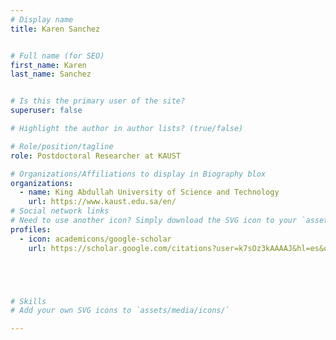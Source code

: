 ```yaml
---
# Display name
title: Karen Sanchez


# Full name (for SEO)
first_name: Karen
last_name: Sanchez


# Is this the primary user of the site?
superuser: false

# Highlight the author in author lists? (true/false)

# Role/position/tagline
role: Postdoctoral Researcher at KAUST

# Organizations/Affiliations to display in Biography blox
organizations:
  - name: King Abdullah University of Science and Technology
    url: https://www.kaust.edu.sa/en/
# Social network links
# Need to use another icon? Simply download the SVG icon to your `assets/media/icons/` folder.
profiles:
  - icon: academicons/google-scholar
    url: https://scholar.google.com/citations?user=k7sOz3kAAAAJ&hl=es&oi=ao





# Skills
# Add your own SVG icons to `assets/media/icons/`

---
```

